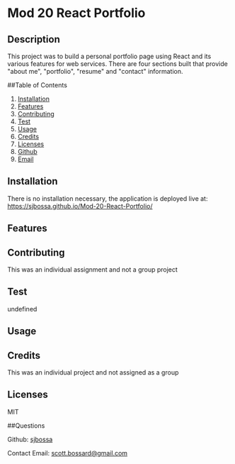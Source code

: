 # Mod 20 React Portfolio

## Description
This project was to build a personal portfolio page using React and its various features for web services. There are four sections built that provide  "about me", "portfolio", "resume" and "contact" information.

##Table of Contents
  1. [Installation](#installation)
  2. [Features](#features)
  3. [Contributing](#contributing)
  4. [Test](#test)
  5. [Usage](#usage)
  6. [Credits](#credits)
  7. [Licenses](#licenses)
  8. [Github](#github)
  9. [Email](#email)
  
## Installation
There is no installation necessary, the application is deployed live at: https://sjbossa.github.io/Mod-20-React-Portfolio/

## Features


## Contributing
This was an individual assignment and not a group project

## Test
undefined

## Usage


## Credits
This was an individual project and not assigned as a group

## Licenses
MIT

##Questions

Github: [sjbossa](https://github.com/sjbossa)


Contact Email: scott.bossard@gmail.com


  